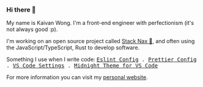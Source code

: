 ### Hi there 👋

<p>
My name is Kaivan Wong. I'm a front-end engineer with perfectionism (it's not always good :p). 
</p>

<p>
I'm working on an open source project called  <a href="https://github.com/stacknax">Stack Nax 💚</a>, and often using the JavaScript/TypeScript, Rust to develop software.
</p>

<p>
Something I use when I write code: <samp>
    <a href="https://github.com/kaivanwong/eslint-config">Eslint Config</a> .
    <a href="https://github.com/kaivanwong/prettier-config">Prettier Config</a> .
    <a href="https://github.com/kaivanwong/vscode-settings">VS Code Settings</a> .
    <a href="https://github.com/kaivanwong/vscode-midnight-theme">Midnight Theme for VS Code</a>
  </samp>
</p>

<p>
For more information you can visit my <a href="https://kaivanwong.me">personal website</a>.
</p>
